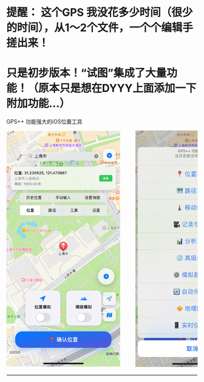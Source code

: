 # 提醒：  这个GPS  我没花多少时间（很少的时间），从1～2个文件，一个个编辑手搓出来！
# 只是初步版本！“试图”集成了大量功能！（原本只是想在DYYY上面添加一下附加功能...）
GPS++ 功能强大的iOS位置工具

<!-- 图片左右排列 -->
<div style="display: flex; justify-content: space-evenly; align-items: center; width: 100%; overflow: auto; gap: 40px;">
    <img src="./1.jpg" alt="Preview" width="300" />
    <img src="./2.jpg" alt="Preview" width="300" />
</div>

<hr style="border: 1px solid #ccc; margin: 20px 0;">
